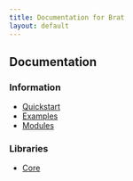 ```yaml
---
title: Documentation for Brat
layout: default
---
```

## Documentation

### Information

* [Quickstart](quickstart.html)
* [Examples](examples.html)
* [Modules](modules.html)

### Libraries

* [Core](docs/core.html)
